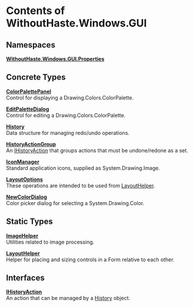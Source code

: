 # Contents of WithoutHaste.Windows.GUI

## Namespaces

[**WithoutHaste.Windows.GUI.Properties**](TableOfContents.WithoutHaste.Windows.GUI.Properties.md)  

## Concrete Types

[**ColorPalettePanel**](WithoutHaste.Windows.GUI.ColorPalettePanel.md)  
Control for displaying a Drawing.Colors.ColorPalette.  

  
[**EditPaletteDialog**](WithoutHaste.Windows.GUI.EditPaletteDialog.md)  
Control for editing a Drawing.Colors.ColorPalette.  

  
[**History**](WithoutHaste.Windows.GUI.History.md)  
Data structure for managing redo/undo operations.  

  
[**HistoryActionGroup**](WithoutHaste.Windows.GUI.HistoryActionGroup.md)  
An [IHistoryAction](WithoutHaste.Windows.GUI.IHistoryAction.md) that groups actions that must be undone/redone as a set.  

  
[**IconManager**](WithoutHaste.Windows.GUI.IconManager.md)  
Standard application icons, supplied as System.Drawing.Image.  

  
[**LayoutOptions**](WithoutHaste.Windows.GUI.LayoutOptions.md)  
These operations are intended to be used from [LayoutHelper](WithoutHaste.Windows.GUI.LayoutHelper.md).  

  
[**NewColorDialog**](WithoutHaste.Windows.GUI.NewColorDialog.md)  
Color picker dialog for selecting a System.Drawing.Color.  

  

## Static Types

[**ImageHelper**](WithoutHaste.Windows.GUI.ImageHelper.md)  
Utilities related to image processing.  

  
[**LayoutHelper**](WithoutHaste.Windows.GUI.LayoutHelper.md)  
Helper for placing and sizing controls in a Form relative to each other.  

  

## Interfaces

[**IHistoryAction**](WithoutHaste.Windows.GUI.IHistoryAction.md)  
An action that can be managed by a [History](WithoutHaste.Windows.GUI.History.md) object.  

  

